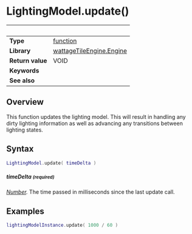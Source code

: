 # LightingModel.update()

|                      | &nbsp;
| -------------------- | ---------------------------------------------------------------
| __Type__             | [function](http://docs.coronalabs.com/api/type/Function.html)
| __Library__          | [wattageTileEngine.Engine](type_engine.markdown)
| __Return value__     | VOID
| __Keywords__         |
| __See also__         |


## Overview

This function updates the lighting model.  This will result in handling
any dirty lighting information as well as advancing any transitions
between lighting states.


## Syntax

``````lua
LightingModel.update( timeDelta )
``````

##### timeDelta <small>(required)</small>
_[Number](https://docs.coronalabs.com/api/type/Number.html)._
The time passed in milliseconds since the last update call.

## Examples

``````lua
lightingModelInstance.update( 1000 / 60 )
``````